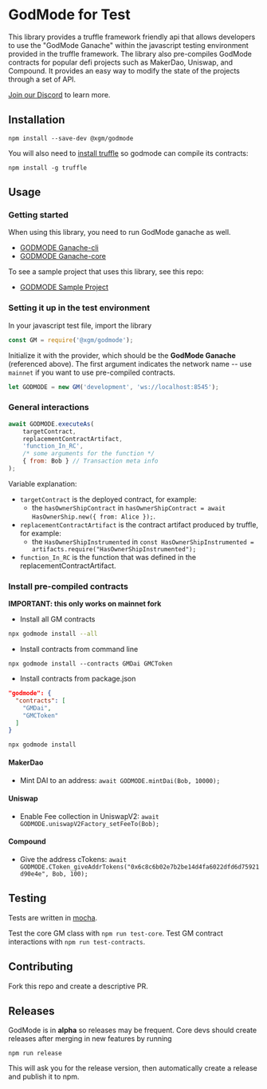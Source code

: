 # GodMode for Test

This library provides a truffle framework friendly api that allows developers to use the "GodMode Ganache" within the javascript testing environment provided in the truffle framework. The library also pre-compiles GodMode contracts for popular defi projects such as MakerDao, Uniswap, and Compound. It provides an easy way to modify the state of the projects through a set of API.

[Join our Discord](https://discord.gg/UPpgH2w) to learn more.

## Installation

`npm install --save-dev @xgm/godmode`

You will also need to [install truffle](https://www.npmjs.com/package/truffle) so godmode can compile its contracts:

`npm install -g truffle`

## Usage

### Getting started

When using this library, you need to run GodMode ganache as well.

-   [GODMODE Ganache-cli](https://github.com/xGodMode/godmode-ganache-cli)
-   [GODMODE Ganache-core](https://github.com/xGodMode/godmode-ganache-core)

To see a sample project that uses this library, see this repo:

-   [GODMODE Sample Project](https://github.com/xGodMode/godmode-sample-project)

### Setting it up in the test environment

In your javascript test file, import the library

```js
const GM = require('@xgm/godmode');
```

Initialize it with the provider, which should be the **GodMode Ganache** (referenced above). The first argument indicates the network name -- use `mainnet` if you want to use pre-compiled contracts.

```js
let GODMODE = new GM('development', 'ws://localhost:8545');
```

### General interactions

```javascript
await GODMODE.executeAs(
    targetContract,
    replacementContractArtifact,
    'function_In_RC',
    /* some arguments for the function */
    { from: Bob } // Transaction meta info
);
```

Variable explanation:

-   `targetContract` is the deployed contract, for example:
    -   the `hasOwnerShipContract` in `hasOwnerShipContract = await HasOwnerShip.new({ from: Alice });`.
-   `replacementContractArtifact` is the contract artifact produced by truffle, for example:
    -   the `HasOwnerShipInstrumented` in `const HasOwnerShipInstrumented = artifacts.require("HasOwnerShipInstrumented");`
-   `function_In_RC` is the function that was defined in the replacementContractArtifact.

### Install pre-compiled contracts

**IMPORTANT: this only works on mainnet fork**

-   Install all GM contracts

```sh
npx godmode install --all
```

-   Install contracts from command line

```
npx godmode install --contracts GMDai GMCToken
```

-   Install contracts from package.json

```json
"godmode": {
  "contracts": [
    "GMDai",
    "GMCToken"
  ]
}
```

```
npx godmode install
```

#### MakerDao

-   Mint DAI to an address: `await GODMODE.mintDai(Bob, 10000);`

#### Uniswap

-   Enable Fee collection in UniswapV2: `await GODMODE.uniswapV2Factory_setFeeTo(Bob);`

#### Compound

-   Give the address cTokens: `await GODMODE.CToken_giveAddrTokens("0x6c8c6b02e7b2be14d4fa6022dfd6d75921d90e4e", Bob, 100); `

## Testing

Tests are written in [mocha](https://mochajs.org/).

Test the core GM class with `npm run test-core`.
Test GM contract interactions with `npm run test-contracts`.

## Contributing

Fork this repo and create a descriptive PR.

## Releases

GodMode is in **alpha** so releases may be frequent.
Core devs should create releases after merging in new features by running

`npm run release`

This will ask you for the release version, then automatically create a release and publish it to npm.
